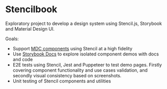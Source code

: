 # Stencilbook

Exploratory project to develop a design system using Stencil.js, Storybook and Material Design UI.

Goals:

- Support [MDC components](https://github.com/material-components/material-components-web) using Stencil at a high fidelity
- Use [Storybook Docs](https://github.com/storybookjs/storybook/tree/next/addons/docs) to explore isolated component demos with docs and code
- E2E tests using Stencil, Jest and Puppeteer to test demo pages.  Firstly covering component functionality and use cases validation, and secondly visual consistency based on screenshots.
- Unit testing of Stencil components and utilities